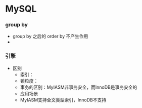 MySQL
====


### group by
- group by 之后的 order by 不产生作用
- 


### 引擎
- 区别
    - 索引：
    - 锁粒度：
    - 事务的区别：MyIASM非事务安全，而InnoDB是事务安全的
    - 应用场景
    - MyIASM支持全文类型索引，InnoDB不支持